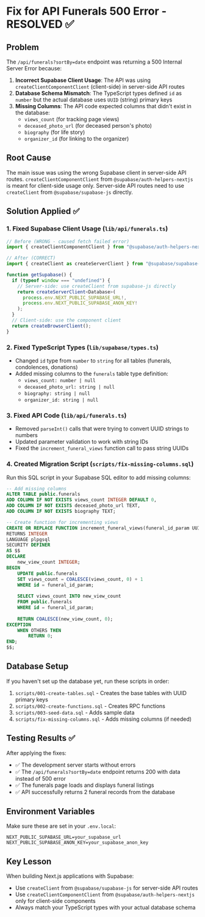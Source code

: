 # Fix for API Funerals 500 Error - RESOLVED ✅

## Problem
The `/api/funerals?sortBy=date` endpoint was returning a 500 Internal Server Error because:

1. **Incorrect Supabase Client Usage**: The API was using `createClientComponentClient` (client-side) in server-side API routes
2. **Database Schema Mismatch**: The TypeScript types defined `id` as `number` but the actual database uses `UUID` (string) primary keys
3. **Missing Columns**: The API code expected columns that didn't exist in the database:
   - `views_count` (for tracking page views)
   - `deceased_photo_url` (for deceased person's photo)  
   - `biography` (for life story)
   - `organizer_id` (for linking to the organizer)

## Root Cause
The main issue was using the wrong Supabase client in server-side API routes. `createClientComponentClient` from `@supabase/auth-helpers-nextjs` is meant for client-side usage only. Server-side API routes need to use `createClient` from `@supabase/supabase-js` directly.

## Solution Applied ✅

### 1. Fixed Supabase Client Usage (`lib/api/funerals.ts`)
```typescript
// Before (WRONG - caused fetch failed error)
import { createClientComponentClient } from "@supabase/auth-helpers-nextjs";

// After (CORRECT)  
import { createClient as createServerClient } from "@supabase/supabase-js";

function getSupabase() {
  if (typeof window === "undefined") {
    // Server-side: use createClient from supabase-js directly
    return createServerClient<Database>(
      process.env.NEXT_PUBLIC_SUPABASE_URL!,
      process.env.NEXT_PUBLIC_SUPABASE_ANON_KEY!
    );
  }
  // Client-side: use the component client
  return createBrowserClient();
}
```

### 2. Fixed TypeScript Types (`lib/supabase/types.ts`)
- Changed `id` type from `number` to `string` for all tables (funerals, condolences, donations)
- Added missing columns to the `funerals` table type definition:
  - `views_count: number | null`
  - `deceased_photo_url: string | null`
  - `biography: string | null`
  - `organizer_id: string | null`

### 3. Fixed API Code (`lib/api/funerals.ts`)
- Removed `parseInt()` calls that were trying to convert UUID strings to numbers
- Updated parameter validation to work with string IDs
- Fixed the `increment_funeral_views` function call to pass string UUIDs

### 4. Created Migration Script (`scripts/fix-missing-columns.sql`)
Run this SQL script in your Supabase SQL editor to add missing columns:

```sql
-- Add missing columns
ALTER TABLE public.funerals 
ADD COLUMN IF NOT EXISTS views_count INTEGER DEFAULT 0,
ADD COLUMN IF NOT EXISTS deceased_photo_url TEXT,
ADD COLUMN IF NOT EXISTS biography TEXT;

-- Create function for incrementing views
CREATE OR REPLACE FUNCTION increment_funeral_views(funeral_id_param UUID)
RETURNS INTEGER
LANGUAGE plpgsql
SECURITY DEFINER
AS $$
DECLARE
    new_view_count INTEGER;
BEGIN
    UPDATE public.funerals 
    SET views_count = COALESCE(views_count, 0) + 1
    WHERE id = funeral_id_param;
    
    SELECT views_count INTO new_view_count
    FROM public.funerals 
    WHERE id = funeral_id_param;
    
    RETURN COALESCE(new_view_count, 0);
EXCEPTION
    WHEN OTHERS THEN
        RETURN 0;
END;
$$;
```

## Database Setup
If you haven't set up the database yet, run these scripts in order:
1. `scripts/001-create-tables.sql` - Creates the base tables with UUID primary keys
2. `scripts/002-create-functions.sql` - Creates RPC functions  
3. `scripts/003-seed-data.sql` - Adds sample data
4. `scripts/fix-missing-columns.sql` - Adds missing columns (if needed)

## Testing Results ✅
After applying the fixes:
- ✅ The development server starts without errors
- ✅ The `/api/funerals?sortBy=date` endpoint returns 200 with data instead of 500 error
- ✅ The funerals page loads and displays funeral listings
- ✅ API successfully returns 2 funeral records from the database

## Environment Variables
Make sure these are set in your `.env.local`:
```
NEXT_PUBLIC_SUPABASE_URL=your_supabase_url
NEXT_PUBLIC_SUPABASE_ANON_KEY=your_supabase_anon_key
```

## Key Lesson
When building Next.js applications with Supabase:
- Use `createClient` from `@supabase/supabase-js` for server-side API routes
- Use `createClientComponentClient` from `@supabase/auth-helpers-nextjs` only for client-side components
- Always match your TypeScript types with your actual database schema
